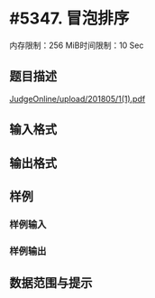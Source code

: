 # #5347. 冒泡排序

内存限制：256 MiB时间限制：10 Sec

## 题目描述

[JudgeOnline/upload/201805/1(1).pdf](upload/201805/1(1).pdf)

## 输入格式

## 输出格式

## 样例

### 样例输入

### 样例输出

## 数据范围与提示
